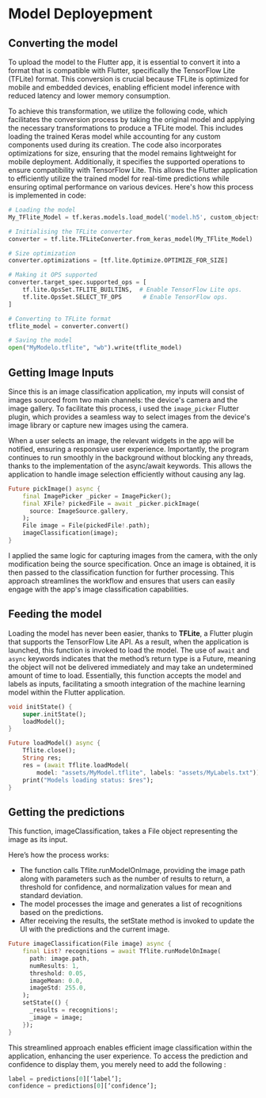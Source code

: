 # Model Deployepment 

## Converting the model 
To upload the model to the Flutter app, it is essential to convert it into a format that is compatible with Flutter, specifically the TensorFlow Lite (TFLite) format. This conversion is crucial because TFLite is optimized for mobile and embedded devices, enabling efficient model inference with reduced latency and lower memory consumption.

To achieve this transformation, we utilize the following code, which facilitates the conversion process by taking the original model and applying the necessary transformations to produce a TFLite model. This includes loading the trained Keras model while accounting for any custom components used during its creation. The code also incorporates optimizations for size, ensuring that the model remains lightweight for mobile deployment. Additionally, it specifies the supported operations to ensure compatibility with TensorFlow Lite. This allows the Flutter application to efficiently utilize the trained model for real-time predictions while ensuring optimal performance on various devices. Here's how this process is implemented in code:

```python
# Loading the model
My_TFlite_Model = tf.keras.models.load_model('model.h5', custom_objects={"Patches": Patches, "PatchEncoder": PatchEncoder})

# Initialising the TFLite converter
converter = tf.lite.TFLiteConverter.from_keras_model(My_TFlite_Model)

# Size optimization
converter.optimizations = [tf.lite.Optimize.OPTIMIZE_FOR_SIZE]

# Making it OPS supported
converter.target_spec.supported_ops = [
    tf.lite.OpsSet.TFLITE_BUILTINS,  # Enable TensorFlow Lite ops.
    tf.lite.OpsSet.SELECT_TF_OPS      # Enable TensorFlow ops.
]

# Converting to TFLite format
tflite_model = converter.convert()

# Saving the model
open("MyModelo.tflite", "wb").write(tflite_model)
```

## Getting Image Inputs 

Since this is an image classification application, my inputs will consist of images sourced from two main channels: the device's camera and the image gallery. To facilitate this process, i used the `image_picker` Flutter plugin, which provides a seamless way to select images from the device's image library or capture new images using the camera.

When a user selects an image, the relevant widgets in the app will be notified, ensuring a responsive user experience. Importantly, the program continues to run smoothly in the background without blocking any threads, thanks to the implementation of the async/await keywords. This allows the application to handle image selection efficiently without causing any lag.

```dart
Future pickImage() async {
    final ImagePicker _picker = ImagePicker();
    final XFile? pickedFile = await _picker.pickImage(
      source: ImageSource.gallery,
    );
    File image = File(pickedFile!.path);
    imageClassification(image);
}
```
I applied the same logic for capturing images from the camera, with the only modification being the source specification. Once an image is obtained, it is then passed to the classification function for further processing. This approach streamlines the workflow and ensures that users can easily engage with the app's image classification capabilities.



## Feeding the model 

Loading the model has never been easier, thanks to **TFLite**, a Flutter plugin that supports the TensorFlow Lite API. As a result, when the application is launched, this function is invoked to load the model. The use of `await` and `async` keywords indicates that the method’s return type is a Future, meaning the object will not be delivered immediately and may take an undetermined amount of time to load. Essentially, this function accepts the model and labels as inputs, facilitating a smooth integration of the machine learning model within the Flutter application.

```dart
void initState() {
    super.initState();
    loadModel();
}

Future loadModel() async {
    Tflite.close();
    String res;
    res = (await Tflite.loadModel(
        model: "assets/MyModel.tflite", labels: "assets/MyLabels.txt"))!;
    print("Models loading status: $res");
}
```

## Getting the predictions 
This function, imageClassification, takes a File object representing the image as its input.

Here’s how the process works:

- The function calls Tflite.runModelOnImage, providing the image path along with parameters such as the number of results to return, a threshold for confidence, and normalization values for mean and standard deviation.
- The model processes the image and generates a list of recognitions based on the predictions.
- After receiving the results, the setState method is invoked to update the UI with the predictions and the current image.



```dart
Future imageClassification(File image) async {
    final List? recognitions = await Tflite.runModelOnImage(
      path: image.path,
      numResults: 1,
      threshold: 0.05,
      imageMean: 0.0,
      imageStd: 255.0,
    );
    setState(() {
      _results = recognitions!;
      _image = image;
    });
}
```

  
This streamlined approach enables efficient image classification within the application, enhancing the user experience. To access the prediction and confidence to display them, you merely need to add the following :

```dart
label = predictions[0][‘label’];
confidence = predictions[0][‘confidence’];
```


